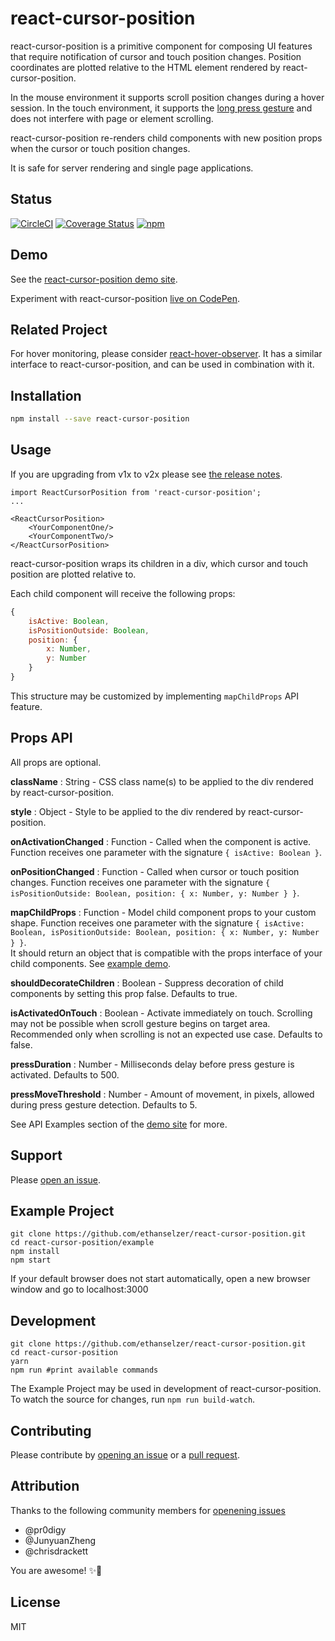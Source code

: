 # react-cursor-position
react-cursor-position is a primitive component for composing UI features that require notification of cursor and touch position changes. Position coordinates are plotted relative to the HTML element rendered by react-cursor-position.

In the mouse environment it supports scroll position changes during a hover session. In the touch environment, it supports the [long press gesture](https://material.io/guidelines/patterns/gestures.html) and does not interfere with page or element scrolling.

react-cursor-position re-renders child components with new position props when the cursor or touch position changes.

It is safe for server rendering and single page applications.

## Status

[![CircleCI](https://img.shields.io/circleci/project/github/ethanselzer/react-cursor-position.svg)](https://circleci.com/gh/ethanselzer/react-cursor-position)
[![Coverage Status](https://coveralls.io/repos/github/ethanselzer/react-cursor-position/badge.svg?branch=master)](https://coveralls.io/github/ethanselzer/react-cursor-position?branch=master)
[![npm](https://img.shields.io/npm/v/react-cursor-position.svg)](https://www.npmjs.com/package/react-cursor-position)

## Demo

See the [react-cursor-position demo site](https://ethanselzer.github.io/react-cursor-position).

Experiment with react-cursor-position [live on CodePen](http://codepen.io/ethanselzer/pen/ryayLK).

## Related Project

For hover monitoring, please consider [react-hover-observer](https://www.npmjs.com/package/react-hover-observer).
It has a similar interface to react-cursor-position, and can be used in combination with it.

## Installation

```sh
npm install --save react-cursor-position
```

## Usage

If you are upgrading from v1x to v2x please see [the release notes](https://github.com/ethanselzer/react-cursor-position/releases/tag/v2.0.0).

```JSX
import ReactCursorPosition from 'react-cursor-position';
...

<ReactCursorPosition>
    <YourComponentOne/>
    <YourComponentTwo/>
</ReactCursorPosition>
```

react-cursor-position wraps its children in a div, which cursor and touch position
are plotted relative to.

Each child component will receive the following props:

```JavaScript
{
    isActive: Boolean,
    isPositionOutside: Boolean,
    position: {
        x: Number,
        y: Number
    }
}
```
This structure may be customized by implementing `mapChildProps` API feature.

## Props API

All props are optional.

**className** : String - CSS class name(s) to be applied to the div rendered by react-cursor-position.

**style** : Object - Style to be applied to the div rendered by react-cursor-position.

**onActivationChanged** : Function - Called when the component is active.
Function receives one parameter with the signature `{ isActive: Boolean }`.

**onPositionChanged** : Function - Called when cursor or touch position changes.
Function receives one parameter with the signature `{ isPositionOutside: Boolean, position: { x: Number, y: Number } }`.

**mapChildProps** : Function - Model child component props to your custom shape.
Function receives one parameter with the signature
`{ isActive: Boolean, isPositionOutside: Boolean, position: { x: Number, y: Number } }`.  
It should return an object that is compatible with the props interface of your child components.
See [example demo](https://ethanselzer.github.io/react-cursor-position/#/map-child-props).

**shouldDecorateChildren** : Boolean - Suppress decoration of child components by
setting this prop false. Defaults to true.

**isActivatedOnTouch** : Boolean - Activate immediately on touch. Scrolling may not be possible when scroll
gesture begins on target area. Recommended only when scrolling is not an expected use case. Defaults to false.

**pressDuration** : Number - Milliseconds delay before press gesture is activated. Defaults to 500.

**pressMoveThreshold** : Number - Amount of movement, in pixels, allowed during press gesture detection. Defaults to 5.

See API Examples section of the [demo site](https://ethanselzer.github.io/react-cursor-position/#/) for more.

## Support

Please [open an issue](https://github.com/ethanselzer/react-cursor-position/issues).

## Example Project

```ssh
git clone https://github.com/ethanselzer/react-cursor-position.git
cd react-cursor-position/example
npm install
npm start
```

If your default browser does not start automatically, open a new browser window and go to localhost:3000

## Development

```ssh
git clone https://github.com/ethanselzer/react-cursor-position.git
cd react-cursor-position
yarn
npm run #print available commands
```
The Example Project may be used in development of react-cursor-position. To watch the source for changes, run `npm run build-watch`.

## Contributing

Please contribute by [opening an issue](https://github.com/ethanselzer/react-cursor-position/issues)
or a [pull request](https://github.com/ethanselzer/react-cursor-position/compare/).

## Attribution

Thanks to the following community members for
[openening issues](https://github.com/ethanselzer/react-cursor-position/issues?q=is%3Aissue+is%3Aclosed)
* @pr0digy
* @JunyuanZheng
* @chrisdrackett

You are awesome! ✨💫

## License

MIT
